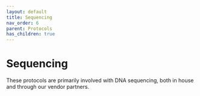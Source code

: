 ```yaml
---
layout: default
title: Sequencing
nav_order: 6
parent: Protocols
has_children: true
---
```

# Sequencing

These protocols are primarily involved with DNA sequencing, both in house and through our vendor partners.
